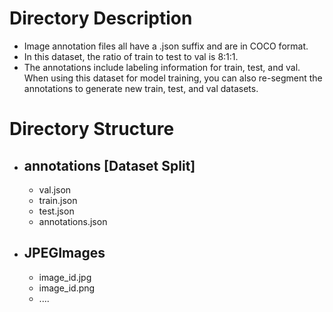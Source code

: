 # Directory Description
- Image annotation files all have a .json suffix and are in COCO format.
- In this dataset, the ratio of train to test to val is 8:1:1.
- The annotations include labeling information for train, test, and val. When using this dataset for model training, you can also re-segment the annotations to generate new train, test, and val datasets.
# Directory Structure
- ## annotations [Dataset Split]
  - val.json
  - train.json
  - test.json
  - annotations.json
- ## JPEGImages
  - image_id.jpg
  - image_id.png
  - ....

